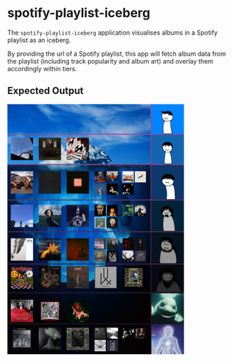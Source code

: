 # spotify-playlist-iceberg
The `spotify-playlist-iceberg` application visualises albums in a Spotify playlist as an iceberg. 

By providing the url of a Spotify playlist, this app will fetch album data from the playlist (including track popularity and album art) and overlay them accordingly within tiers.

## Expected Output
<img src="test.png" alt="Expected Output" width="400"/>